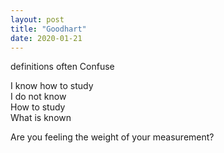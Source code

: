 ```yaml
---
layout: post
title: "Goodhart"
date: 2020-01-21
---
```


definitions often Confuse  


I know how to study  
I do not know  
How to study  
What is known  


Are you feeling the weight of your measurement?
